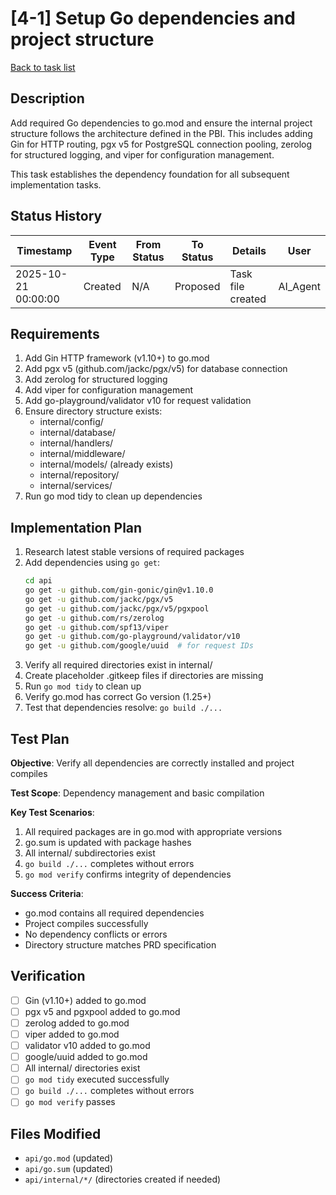# [4-1] Setup Go dependencies and project structure

[Back to task list](./tasks.md)

## Description

Add required Go dependencies to go.mod and ensure the internal project structure follows the architecture defined in the PBI. This includes adding Gin for HTTP routing, pgx v5 for PostgreSQL connection pooling, zerolog for structured logging, and viper for configuration management.

This task establishes the dependency foundation for all subsequent implementation tasks.

## Status History

| Timestamp | Event Type | From Status | To Status | Details | User |
|-----------|------------|-------------|-----------|---------|------|
| 2025-10-21 00:00:00 | Created | N/A | Proposed | Task file created | AI_Agent |

## Requirements

1. Add Gin HTTP framework (v1.10+) to go.mod
2. Add pgx v5 (github.com/jackc/pgx/v5) for database connection
3. Add zerolog for structured logging
4. Add viper for configuration management
5. Add go-playground/validator v10 for request validation
6. Ensure directory structure exists:
   - internal/config/
   - internal/database/
   - internal/handlers/
   - internal/middleware/
   - internal/models/ (already exists)
   - internal/repository/
   - internal/services/
7. Run go mod tidy to clean up dependencies

## Implementation Plan

1. Research latest stable versions of required packages
2. Add dependencies using `go get`:
   ```bash
   cd api
   go get -u github.com/gin-gonic/gin@v1.10.0
   go get -u github.com/jackc/pgx/v5
   go get -u github.com/jackc/pgx/v5/pgxpool
   go get -u github.com/rs/zerolog
   go get -u github.com/spf13/viper
   go get -u github.com/go-playground/validator/v10
   go get -u github.com/google/uuid  # for request IDs
   ```
3. Verify all required directories exist in internal/
4. Create placeholder .gitkeep files if directories are missing
5. Run `go mod tidy` to clean up
6. Verify go.mod has correct Go version (1.25+)
7. Test that dependencies resolve: `go build ./...`

## Test Plan

**Objective**: Verify all dependencies are correctly installed and project compiles

**Test Scope**: Dependency management and basic compilation

**Key Test Scenarios**:
1. All required packages are in go.mod with appropriate versions
2. go.sum is updated with package hashes
3. All internal/ subdirectories exist
4. `go build ./...` completes without errors
5. `go mod verify` confirms integrity of dependencies

**Success Criteria**:
- go.mod contains all required dependencies
- Project compiles successfully
- No dependency conflicts or errors
- Directory structure matches PRD specification

## Verification

- [ ] Gin (v1.10+) added to go.mod
- [ ] pgx v5 and pgxpool added to go.mod
- [ ] zerolog added to go.mod
- [ ] viper added to go.mod
- [ ] validator v10 added to go.mod
- [ ] google/uuid added to go.mod
- [ ] All internal/ directories exist
- [ ] `go mod tidy` executed successfully
- [ ] `go build ./...` completes without errors
- [ ] `go mod verify` passes

## Files Modified

- `api/go.mod` (updated)
- `api/go.sum` (updated)
- `api/internal/*/` (directories created if needed)

